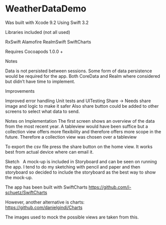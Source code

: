 # WeatherDataDemo

Was built with Xcode 9.2
Using Swift 3.2


Libraries included (not all used)

RxSwift
Alamofire
RealmSwift
SwiftCharts

Requires Cocoapods 1.0.0 +


Notes 

Data is not persisted between sessions. 
Some form of data persistence would be required for the app. 
Both CoreData and Realm where considered but didn’t have time to implement.


Improvements

Improved error handling
Unit tests and UITesting
Share -> Needs share image and logic to make it safer
Also share button could be added to other screens to select what data to send.

Notes on Implementation
The first screen shows an overview of the data from the most recent year.
A tableview would have been suffice but a collection view offers more flexibility and therefore offers more scope in the future. Therefore a  collection view was chosen over a tableview

To export the csv file press the share button on the home view. It works best from actual device where can email it.

Sketch   A mock-up is included in Storyboard and can be seen on running the app. I tend to do my sketching with pencil and paper and then storyboard so decided to include the storyboard as the best way to show the mock-up.

The app has been built with SwiftCharts 
https://github.com/i-schuetz/SwiftCharts

However, another alternative is charts:
https://github.com/danielgindi/Charts

The images used to mock the possible views are taken from this. 
